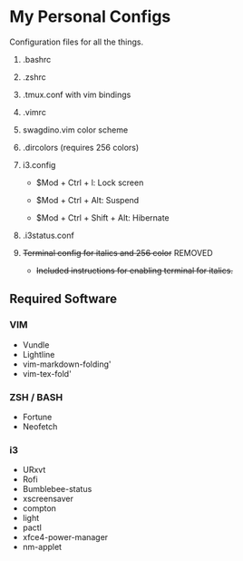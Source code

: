 # My Personal Configs
Configuration files for all the things.

1. .bashrc
2. .zshrc
3. .tmux.conf with vim bindings
4. .vimrc
5. swagdino.vim color scheme
6. .dircolors (requires 256 colors)
7. i3.config

	+ $Mod + Ctrl + l:				Lock screen

	+ $Mod + Ctrl + Alt:		 	Suspend

	+ $Mod + Ctrl + Shift + Alt:	Hibernate

8. .i3status.conf
9. ~~Terminal config for italics and 256 color~~ REMOVED

	+ ~~Included instructions for enabling terminal for italics.~~

## Required Software

### VIM
+ Vundle
+ Lightline
+ vim-markdown-folding'
+ vim-tex-fold'

### ZSH / BASH
+ Fortune
+ Neofetch

### i3
+ URxvt
+ Rofi
+ Bumblebee-status
+ xscreensaver
+ compton
+ light
+ pactl
+ xfce4-power-manager
+ nm-applet

